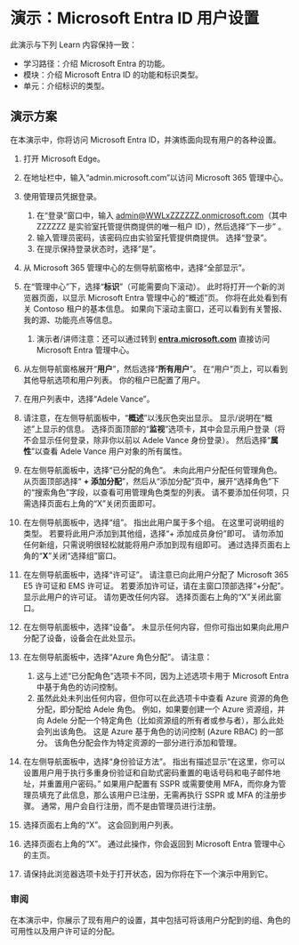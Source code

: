 <!---
---
演示：标题：“浏览 Microsoft Entra ID 用户设置”学习路径/模块/单元：“学习路径：描述 Microsoft Entra 的功能；模块 1：描述 Microsoft Entra ID 的函数和标识类型；第 3 单元：描述 Microsoft Entra 标识类型”
---
--->

# 演示：Microsoft Entra ID 用户设置

此演示与下列 Learn 内容保持一致：

- 学习路径：介绍 Microsoft Entra 的功能。
- 模块：介绍 Microsoft Entra ID 的功能和标识类型。
- 单元：介绍标识的类型。

## 演示方案

在本演示中，你将访问 Microsoft Entra ID，并演练面向现有用户的各种设置。

1. 打开 Microsoft Edge。

1. 在地址栏中，输入“admin.microsoft.com”以访问 Microsoft 365 管理中心。

1. 使用管理员凭据登录。
    1. 在“登录”窗口中，输入 admin@WWLxZZZZZZ.onmicrosoft.com（其中 ZZZZZZ 是实验室托管提供商提供的唯一租户 ID），然后选择“下一步” 。
    1. 输入管理员密码，该密码应由实验室托管提供商提供。 选择“登录”。
    1. 在提示保持登录状态时，选择“是”。

1. 从 Microsoft 365 管理中心的左侧导航窗格中，选择“全部显示”。

1. 在“管理中心”下，选择“**标识**”（可能需要向下滚动）。  此时将打开一个新的浏览器页面，以显示 Microsoft Entra 管理中心的“概述”页。 你将在此处看到有关 Contoso 租户的基本信息。 如果向下滚动主窗口，还可以看到有关警报、我的源、功能亮点等信息。  
    1. 演示者/讲师注意：还可以通过转到 **[entra.microsoft.com](https://entra.microsoft.com)** 直接访问 Microsoft Entra 管理中心。

1. 从左侧导航窗格展开“**用户**”，然后选择“**所有用户**”。  在“用户”页上，可以看到其他导航选项和用户列表。 你的租户已配置了用户。

1. 在用户列表中，选择“Adele Vance”。

1. 请注意，在左侧导航面板中，“**概述**”以浅灰色突出显示。  显示/说明在“概述”上显示的信息。  选择页面顶部的“**监视**”选项卡，其中会显示用户登录（将不会显示任何登录，除非你以前以 Adele Vance 身份登录）。  然后选择“**属性**”以查看 Adele Vance 用户对象的所有属性。

1. 在左侧导航面板中，选择“已分配的角色”。  未向此用户分配任何管理角色。  从页面顶部选择“ **+ 添加分配**”，然后从“添加分配”页中，展开“选择角色”下的“搜索角色”字段，以查看可用管理角色类型的列表。  请不要添加任何项，只需选择页面右上角的“X”关闭页面即可。

1. 在左侧导航面板中，选择“组”。  指出此用户属于多个组。  在这里可说明组的类型。  若要将此用户添加到其他组，选择“+ 添加成员身份”即可。  请勿添加任何新组，只需说明很轻松就能将用户添加到现有组即可。 通过选择页面右上角的“**X**”关闭“选择组”窗口。

1. 在左侧导航面板中，选择“许可证”。 请注意已向此用户分配了 Microsoft 365 E5 许可证和 EMS 许可证。  若要添加许可证，请在主窗口顶部选择“+分配”。  显示此用户的许可证。 请勿更改任何内容。  选择页面右上角的“X”关闭此窗口。

1. 在左侧导航面板中，选择“设备”。  未显示任何内容，但你可指出如果向此用户分配了设备，设备会在此处显示。

1. 在左侧导航面板中，选择“Azure 角色分配”。  请注意：
    1. 这与上述“已分配角色”选项卡不同，因为上述选项卡用于 Microsoft Entra 中基于角色的访问控制。
    1. 虽然此处未列出任何内容，但你可以在此选项卡中查看 Azure 资源的角色分配，即分配给 Adele 角色。 例如，如果要创建一个 Azure 资源组，并向 Adele 分配一个特定角色（比如资源组的所有者或参与者），那么此处会列出该角色。 这是 Azure 基于角色的访问控制 (Azure RBAC) 的一部分。 该角色分配会作为特定资源的一部分进行添加和管理。

1. 在左侧导航面板中，选择“身份验证方法”。  指出有描述显示“在这里，你可以设置用户用于执行多重身份验证和自助式密码重置的电话号码和电子邮件地址，并重置用户密码。” 如果用户配置有 SSPR 或需要使用 MFA，而你身为管理员填充了此信息，那么该用户已注册，无需再执行 SSPR 或 MFA 的注册步骤。  通常，用户会自行注册，而不是由管理员进行注册。

1. 选择页面右上角的“X”。 这会回到用户列表。

1. 选择页面右上角的“X”。 通过此操作，你会返回到 Microsoft Entra 管理中心的主页。

1. 请保持此浏览器选项卡处于打开状态，因为你将在下一个演示中用到它。

### 审阅

在本演示中，你展示了现有用户的设置，其中包括可将该用户分配到的组、角色的可用性以及用户许可证的分配。

